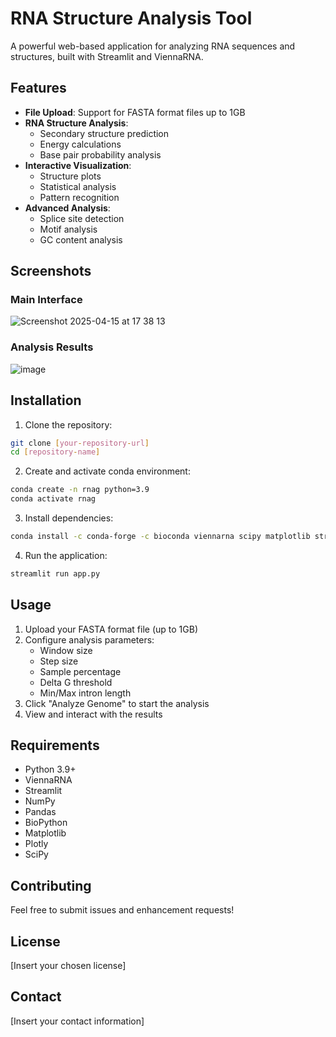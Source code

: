 # RNA Structure Analysis Tool

A powerful web-based application for analyzing RNA sequences and structures, built with Streamlit and ViennaRNA.

## Features

- **File Upload**: Support for FASTA format files up to 1GB
- **RNA Structure Analysis**: 
  - Secondary structure prediction
  - Energy calculations
  - Base pair probability analysis
- **Interactive Visualization**:
  - Structure plots
  - Statistical analysis
  - Pattern recognition
- **Advanced Analysis**:
  - Splice site detection
  - Motif analysis
  - GC content analysis

## Screenshots

### Main Interface
![Screenshot 2025-04-15 at 17 38 13](https://github.com/user-attachments/assets/996429df-b972-4680-9a95-d75c23c40f84)


### Analysis Results
![image](https://github.com/user-attachments/assets/ba5dfad7-faf9-48a4-a6c7-6ab4538b5c59)

## Installation

1. Clone the repository:
```bash
git clone [your-repository-url]
cd [repository-name]
```

2. Create and activate conda environment:
```bash
conda create -n rnag python=3.9
conda activate rnag
```

3. Install dependencies:
```bash
conda install -c conda-forge -c bioconda viennarna scipy matplotlib streamlit numpy pandas biopython plotly
```

4. Run the application:
```bash
streamlit run app.py
```

## Usage

1. Upload your FASTA format file (up to 1GB)
2. Configure analysis parameters:
   - Window size
   - Step size
   - Sample percentage
   - Delta G threshold
   - Min/Max intron length
3. Click "Analyze Genome" to start the analysis
4. View and interact with the results

## Requirements

- Python 3.9+
- ViennaRNA
- Streamlit
- NumPy
- Pandas
- BioPython
- Matplotlib
- Plotly
- SciPy

## Contributing

Feel free to submit issues and enhancement requests!

## License

[Insert your chosen license]

## Contact

[Insert your contact information] 
